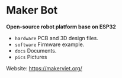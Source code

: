 # Maker Bot
**Open-source robot platform base on ESP32**
* `hardware` PCB and 3D design files.
* `software` Firmware example.
* `docs` Documents.
* `pics` Pictures

Website: https://makerviet.org/